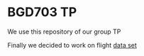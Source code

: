 # BGD703 TP

We use this repository of our group TP

Finally we decided to work on flight [data set](https://www.kaggle.com/datasets/PROPPG-PPG/hourly-weather-surface-brazil-southeast-region)